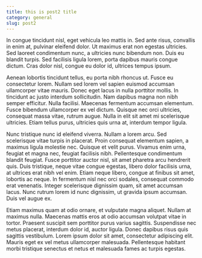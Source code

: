 ```yaml
---
title: this is post2 title
category: general
slug: post2
---
```

In congue tincidunt nisl, eget vehicula leo mattis in. Sed ante risus, convallis in enim at, pulvinar eleifend dolor. Ut maximus erat non egestas ultricies. Sed laoreet condimentum nunc, a ultricies nunc bibendum non. Duis eu blandit turpis. Sed facilisis ligula lorem, porta dapibus mauris congue dictum. Cras dolor nisl, congue eu dolor id, ultrices tempus ipsum.

Aenean lobortis tincidunt tellus, eu porta nibh rhoncus ut. Fusce eu consectetur lorem. Nullam sed lorem vel sapien euismod accumsan ullamcorper vitae mauris. Donec eget lacus in nulla porttitor mollis. In tincidunt ac justo interdum sollicitudin. Nam dapibus magna non nibh semper efficitur. Nulla facilisi. Maecenas fermentum accumsan elementum. Fusce bibendum ullamcorper ex vel dictum. Quisque nec orci ultricies, consequat massa vitae, rutrum augue. Nulla in elit sit amet mi scelerisque ultricies. Etiam tellus purus, ultricies quis urna at, interdum tempor ligula.

Nunc tristique nunc id eleifend viverra. Nullam a lorem arcu. Sed scelerisque vitae turpis in placerat. Proin consequat elementum sapien, a maximus ligula molestie nec. Quisque et velit purus. Vivamus enim urna, feugiat et magna nec, feugiat facilisis nibh. Pellentesque condimentum blandit feugiat. Fusce porttitor auctor nisl, sit amet pharetra arcu hendrerit quis. Duis tristique, neque vitae congue egestas, libero dolor facilisis urna, at ultrices erat nibh vel enim. Etiam neque libero, congue at finibus sit amet, lobortis ac neque. In fermentum nisl nec orci sodales, consequat commodo erat venenatis. Integer scelerisque dignissim quam, sit amet accumsan lacus. Nunc rutrum lorem id nunc dignissim, ut gravida ipsum accumsan. Duis vel augue ex.

Etiam maximus quam at odio ornare, et vulputate magna aliquet. Nullam at maximus nulla. Maecenas mattis eros at odio accumsan volutpat vitae in tortor. Praesent suscipit sem porttitor purus varius sagittis. Suspendisse nec metus placerat, interdum dolor id, auctor ligula. Donec dapibus risus quis sagittis vestibulum. Lorem ipsum dolor sit amet, consectetur adipiscing elit. Mauris eget ex vel metus ullamcorper malesuada. Pellentesque habitant morbi tristique senectus et netus et malesuada fames ac turpis egestas.